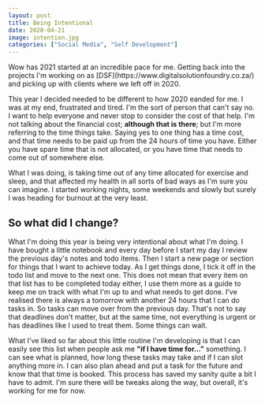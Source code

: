 ```yaml
---
layout: post
title: Being Intentional
date: 2020-04-21
image: intention.jpg
categories: ["Social Media", "Self Development"]
---
```


<p class="intro"><span class="dropcap">W</span>ow has 2021 started at an incredible pace for me. Getting back into the projects I'm working on as [DSF](https://www.digitalsolutionfoundry.co.za/) and picking up with clients where we left off in 2020.</p>

This year I decided needed to be different to how 2020 eanded for me. I was at my end, frustrated and tired. I'm the sort of person that can't say no. I want to help everyone and never stop to consider the cost of that help. I'm not talking about the financial cost; __although that is there__; but I'm more referring to the time things take. Saying yes to one thing has a time cost, and that time needs to be paid up from the 24 hours of time you have. Either you have spare time that is not allocated, or you have time that needs to come out of somewhere else.

What I was doing, is taking time out of any time allocated for exercise and sleep, and that affected my health in all sorts of bad ways as I'm sure you can imagine. I started working nights, some weekends and slowly but surely I was heading for burnout at the very least.

## So what did I change?

What I'm doing this year is being very intentional about what I'm doing. I have bought a little notebook and every day before I start my day I review the previous day's notes and todo items. Then I start a new page or section for things that I want to achieve today. As I get things done, I tick it off in the todo list and move to the next one. This does not mean that every item on that list has to be completed today either, I use them more as a guide to keep me on track with what I'm up to and what needs to get done. I've realised there is always a tomorrow with another 24 hours that I can do tasks in. So tasks can move over from the previous day. That's not to say that deadlines don't matter, but at the same time, not everything is urgent or has deadlines like I used to treat them. Some things can wait.

What I've liked so far about this little routine I'm developing is that I can easily see this list when people ask me __"if I have time for..."__ something. I can see what is planned, how long these tasks may take and if I can slot anything more in. I can also plan ahead and put a task for the future and know that that time is booked. This process has saved my sanity quite a bit I have to admit. I'm sure there will be tweaks along the way, but overall, it's working for me for now.

